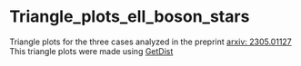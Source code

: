 # Triangle_plots_ell_boson_stars
Triangle plots for the three cases analyzed in the preprint [arxiv: 2305.01127](https://arxiv.org/abs/2305.01127)
This triangle plots were made using [GetDist](https://getdist.readthedocs.io/en/latest/)
